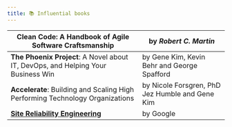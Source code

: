 ```yaml
---
title: 📚 Influential books
---
```


| **Clean Code**: A Handbook of Agile Software Craftsmanship | by _Robert C. Martin_ | 
| ----------------------------------------------------------- | --------------------- |
| **The Phoenix Project**: A Novel about IT, DevOps, and Helping Your Business Win | by Gene Kim, Kevin Behr and George Spafford | 
| **Accelerate**: Building and Scaling High Performing Technology Organizations | by Nicole Forsgren, PhD Jez Humble and Gene Kim | 
| [**Site Reliability Engineering**](https://sre.google/sre-book/table-of-contents/) | by Google | 